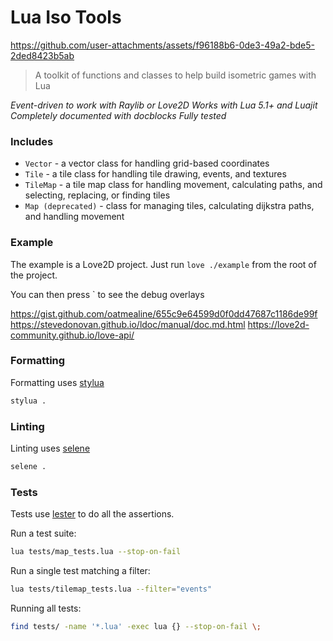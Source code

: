Lua Iso Tools
=============

https://github.com/user-attachments/assets/f96188b6-0de3-49a2-bde5-2ded8423b5ab

> A toolkit of functions and classes to help build isometric games with Lua

*Event-driven to work with Raylib or Love2D*
*Works with Lua 5.1+ and Luajit*
*Completely documented with docblocks*
*Fully tested*

### Includes

- `Vector` - a vector class for handling grid-based coordinates
- `Tile` - a tile class for handling tile drawing, events, and textures
- `TileMap` - a tile map class for handling movement, calculating paths, and selecting, replacing, or finding tiles
- `Map (deprecated)` - class for managing tiles, calculating dijkstra paths, and handling movement

### Example

The example is a Love2D project. Just run `love ./example` from the root of the project.

You can then press \` to see the debug overlays

https://gist.github.com/oatmealine/655c9e64599d0f0dd47687c1186de99f
https://stevedonovan.github.io/ldoc/manual/doc.md.html
https://love2d-community.github.io/love-api/

### Formatting

Formatting uses [stylua](https://github.com/JohnnyMorganz/StyLua)

```sh
stylua .
```

### Linting

Linting uses [selene](https://kampfkarren.github.io/selene/selene.html)

```sh
selene .
```

### Tests

Tests use [lester](https://edubart.github.io/lester/) to do all the assertions.

Run a test suite:

```sh
lua tests/map_tests.lua --stop-on-fail
```

Run a single test matching a filter:

```sh
lua tests/tilemap_tests.lua --filter="events"
```

Running all tests:

```sh
find tests/ -name '*.lua' -exec lua {} --stop-on-fail \;
```